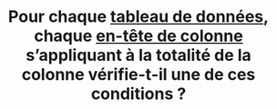 ---
title: Pour chaque [tableau de données](#tableau-de-donnees), chaque [en-tête de colonne](#en-tete-de-colonne-ou-de-ligne) s’appliquant à la totalité de la colonne vérifie-t-il une de ces conditions ?
steps:
- L’[en-tête de colonnes](#en-tete-de-colonne-ou-de-ligne) est structuré au moyen d’une balise `<th>` ;
- L’[en-tête de colonnes](#en-tete-de-colonne-ou-de-ligne) est structuré au moyen d’une balise pourvue d’un attribut WAI-ARIA `role="columnheader"`.
---